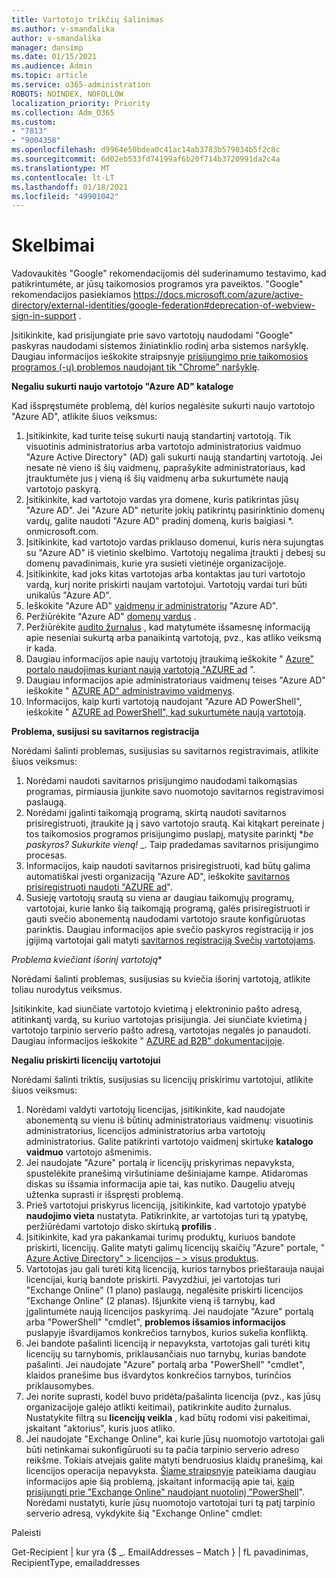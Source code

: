 ```yaml
---
title: Vartotojo trikčių šalinimas
ms.author: v-smandalika
author: v-smandalika
manager: dansimp
ms.date: 01/15/2021
ms.audience: Admin
ms.topic: article
ms.service: o365-administration
ROBOTS: NOINDEX, NOFOLLOW
localization_priority: Priority
ms.collection: Adm_O365
ms.custom:
- "7813"
- "9004358"
ms.openlocfilehash: d9964e50bdea0c41ac14ab3783b579034b5f2c8c
ms.sourcegitcommit: 6d02eb533fd74199af6b20f714b3720991da2c4a
ms.translationtype: MT
ms.contentlocale: lt-LT
ms.lasthandoff: 01/18/2021
ms.locfileid: "49901042"
---
```

# <a name="announcements"></a>Skelbimai

Vadovaukitės "Google" rekomendacijomis dėl suderinamumo testavimo, kad patikrintumėte, ar jūsų taikomosios programos yra paveiktos. "Google" rekomendacijos pasiekiamos https://docs.microsoft.com/azure/active-directory/external-identities/google-federation#deprecation-of-webview-sign-in-support .

Įsitikinkite, kad prisijungiate prie savo vartotojų naudodami "Google" paskyras naudodami sistemos žiniatinklio rodinį arba sistemos naršyklę. Daugiau informacijos ieškokite straipsnyje [prisijungimo prie taikomosios programos (-ų) problemos naudojant tik "Chrome" naršyklę](https://docs.microsoft.com/office365/troubleshoot/miscellaneous/chrome-behavior-affects-applications).


**Negaliu sukurti naujo vartotojo "Azure AD" kataloge**

Kad išspręstumėte problemą, dėl kurios negalėsite sukurti naujo vartotojo "Azure AD", atlikite šiuos veiksmus:

1. Įsitikinkite, kad turite teisę sukurti naują standartinį vartotoją. Tik visuotinis administratorius arba vartotojo administratorius vaidmuo "Azure Active Directory" (AD) gali sukurti naują standartinį vartotoją. Jei nesate nė vieno iš šių vaidmenų, paprašykite administratoriaus, kad įtrauktumėte jus į vieną iš šių vaidmenų arba sukurtumėte naują vartotojo paskyrą.
2. Įsitikinkite, kad vartotojo vardas yra domene, kuris patikrintas jūsų "Azure AD". Jei "Azure AD" neturite jokių patikrintų pasirinktinio domenų vardų, galite naudoti "Azure AD" pradinį domeną, kuris baigiasi *. onmicrosoft.com.
3. Įsitikinkite, kad vartotojo vardas priklauso domenui, kuris nėra sujungtas su "Azure AD" iš vietinio skelbimo. Vartotojų negalima įtraukti į debesį su domenų pavadinimais, kurie yra susieti vietinėje organizacijoje.
4. Įsitikinkite, kad joks kitas vartotojas arba kontaktas jau turi vartotojo vardą, kurį norite priskirti naujam vartotojui. Vartotojų vardai turi būti unikalūs "Azure AD".
5. Ieškokite "Azure AD" [vaidmenų ir administratorių](https://ms.portal.azure.com/#blade/Microsoft_AAD_IAM/ActiveDirectoryMenuBlade/RolesAndAdministrators) "Azure AD".
6. Peržiūrėkite "Azure AD" [domenų vardus](https://ms.portal.azure.com/#blade/Microsoft_AAD_IAM/ActiveDirectoryMenuBlade/Domains) .
7. Peržiūrėkite [audito žurnalus](https://ms.portal.azure.com/#blade/Microsoft_AAD_IAM/ActiveDirectoryMenuBlade/Audit) , kad matytumėte išsamesnę informaciją apie neseniai sukurtą arba panaikintą vartotoją, pvz., kas atliko veiksmą ir kada.
8. Daugiau informacijos apie naujų vartotojų įtraukimą ieškokite " [Azure" portalo naudojimas kuriant naują vartotoją "AZURE ad](https://docs.microsoft.com/azure/active-directory/fundamentals/add-users-azure-active-directory) ".
9. Daugiau informacijos apie administratoriaus vaidmenų teises "Azure AD" ieškokite " [AZURE AD" administravimo vaidmenys](https://docs.microsoft.com/azure/active-directory/roles/permissions-reference).
10. Informacijos, kaip kurti vartotoją naudojant "Azure AD PowerShell", ieškokite " [AZURE ad PowerShell", kad sukurtumėte naują vartotoją](https://docs.microsoft.com/powershell/module/azuread/new-azureaduser).

**Problema, susijusi su savitarnos registracija**

Norėdami šalinti problemas, susijusias su savitarnos registravimais, atlikite šiuos veiksmus:

1. Norėdami naudoti savitarnos prisijungimo naudodami taikomąsias programas, pirmiausia įjunkite savo nuomotojo savitarnos registravimosi paslaugą. 
2. Norėdami įgalinti taikomąją programą, skirtą naudoti savitarnos prisiregistruoti, įtraukite ją į savo vartotojo srautą. Kai kitąkart pereinate į tos taikomosios programos prisijungimo puslapį, matysite parinktį **_be paskyros? Sukurkite vieną!_* _. Taip pradedamas savitarnos prisijungimo procesas.
3. Informacijos, kaip naudoti savitarnos prisiregistruoti, kad būtų galima automatiškai įvesti organizaciją "Azure AD", ieškokite [savitarnos prisiregistruoti naudoti "AZURE ad](https://docs.microsoft.com/azure/active-directory/enterprise-users/directory-self-service-signup)".
4. Susieję vartotojų srautą su viena ar daugiau taikomųjų programų, vartotojai, kurie lanko šią taikomąją programą, galės prisiregistruoti ir gauti svečio abonementą naudodami vartotojo sraute konfigūruotas parinktis. Daugiau informacijos apie svečio paskyros registraciją ir jos įgijimą vartotojai gali matyti [savitarnos registraciją Svečių vartotojams](https://docs.microsoft.com/azure/active-directory/external-identities/self-service-sign-up-user-flow).

*Problema kviečiant išorinį vartotoją**

Norėdami šalinti problemas, susijusias su kviečia išorinį vartotoją, atlikite toliau nurodytus veiksmus.

Įsitikinkite, kad siunčiate vartotojo kvietimą į elektroninio pašto adresą, atitinkantį vardą, su kuriuo vartotojas prisijungia. Jei siunčiate kvietimą į vartotojo tarpinio serverio pašto adresą, vartotojas negalės jo panaudoti. Daugiau informacijos ieškokite " [AZURE ad B2B" dokumentacijoje](https://docs.microsoft.com/azure/active-directory/external-identities/).

**Negaliu priskirti licencijų vartotojui**

Norėdami šalinti triktis, susijusias su licencijų priskirimu vartotojui, atlikite šiuos veiksmus:

1. Norėdami valdyti vartotojų licencijas, įsitikinkite, kad naudojate abonementą su vienu iš būtinų administratoriaus vaidmenų: visuotinis administratorius, licencijos administratorius arba vartotojų administratorius. Galite patikrinti vartotojo vaidmenį skirtuke **katalogo vaidmuo** vartotojo ašmenimis.
2. Jei naudojate "Azure" portalą ir licencijų priskyrimas nepavyksta, spustelėkite pranešimą viršutiniame dešiniajame kampe. Atidaromas diskas su išsamia informacija apie tai, kas nutiko. Daugeliu atvejų užtenka suprasti ir išspręsti problemą.
3. Prieš vartotojui priskyrus licenciją, įsitikinkite, kad vartotojo ypatybė **naudojimo vieta** nustatyta. Patikrinkite, ar vartotojas turi tą ypatybę, peržiūrėdami vartotojo disko skirtuką **profilis** .
4. Įsitikinkite, kad yra pakankamai turimų produktų, kuriuos bandote priskirti, licencijų. Galite matyti galimų licencijų skaičių "Azure" portale, " [Azure Active Directory" > licencijos – > visus produktus](https://ms.portal.azure.com/#blade/Microsoft_AAD_IAM/LicensesMenuBlade/Products).
5. Vartotojas jau gali turėti kitą licenciją, kurios tarnybos prieštarauja naujai licencijai, kurią bandote priskirti. Pavyzdžiui, jei vartotojas turi "Exchange Online" (1 plano) paslaugą, negalėsite priskirti licencijos "Exchange Online" (2 planas). Išjunkite vieną iš tarnybų, kad įgalintumėte naują licencijos paskyrimą. Jei naudojate "Azure" portalą arba "PowerShell" "cmdlet", **problemos išsamios informacijos** puslapyje išvardijamos konkrečios tarnybos, kurios sukelia konfliktą.
6. Jei bandote pašalinti licenciją ir nepavyksta, vartotojas gali turėti kitų licencijų su tarnybomis, priklausančiais nuo tarnybų, kurias bandote pašalinti. Jei naudojate "Azure" portalą arba "PowerShell" "cmdlet", klaidos pranešime bus išvardytos konkrečios tarnybos, turinčios priklausomybes.
7. Jei norite suprasti, kodėl buvo pridėta/pašalinta licencija (pvz., kas jūsų organizacijoje galėjo atlikti keitimai), patikrinkite audito žurnalus. Nustatykite filtrą su **licencijų veikla** , kad būtų rodomi visi pakeitimai, įskaitant "aktorius", kuris juos atliko.
8. Jei naudojate "Exchange Online", kai kurie jūsų nuomotojo vartotojai gali būti netinkamai sukonfigūruoti su ta pačia tarpinio serverio adreso reikšme. Tokiais atvejais galite matyti bendruosius klaidų pranešimą, kai licencijos operacija nepavyksta. [Šiame straipsnyje](https://docs.microsoft.com/exchange/troubleshoot/administration/proxy-address-being-used) pateikiama daugiau informacijos apie šią problemą, įskaitant informaciją apie tai, [kaip prisijungti prie "Exchange Online" naudojant nuotolinį "PowerShell](https://docs.microsoft.com/powershell/exchange/connect-to-exchange-online-powershell)". Norėdami nustatyti, kurie jūsų nuomotojo vartotojai turi tą patį tarpinio serverio adresą, vykdykite šią "Exchange Online" cmdlet:

Paleisti

Get-Recipient | kur yra {$ _. EmailAddresses – Match <user principal name> } | fL pavadinimas, RecipientType, emailaddresses





